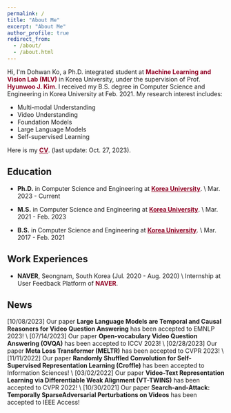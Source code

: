 ```yaml
---
permalink: /
title: "About Me"
excerpt: "About Me"
author_profile: true
redirect_from: 
  - /about/
  - /about.html
---
```


Hi, I'm Dohwan Ko, a Ph.D. integrated student at <a href="https://mlv.korea.ac.kr/" style="color: #900023; text-decoration: none;">**Machine Learning and Vision Lab (MLV)**</a> in Korea University, under the supervision of Prof.  <a href="https://pages.cs.wisc.edu/~hwkim/" style="color: #900023; text-decoration: none;">**Hyunwoo J. Kim**</a>. 
I received my B.S. degree in Computer Science and Engineering in Korea University at Feb. 2021.
My research interest includes:
- Multi-modal Understanding
- Video Understanding
- Foundation Models
- Large Language Models
- Self-supervised Learning

Here is my <a href="../cv.pdf" style="color: #900023; text-decoratio.n: none;">**CV**</a>.  (last update: Oct. 27, 2023).

## Education
- **Ph.D.** in Computer Science and Engineering at <a href="https://www.korea.edu/mbshome/mbs/en/index.do" style="color: #900023; text-decoratio.n: none;">**Korea University**</a>. \\
Mar. 2023 - Current

- **M.S.** in Computer Science and Engineering at <a href="https://www.korea.edu/mbshome/mbs/en/index.do" style="color: #900023; text-decoratio.n: none;">**Korea University**</a>. \\
Mar. 2021 - Feb. 2023

- **B.S.** in Computer Science and Engineering at <a href="https://www.korea.edu/mbshome/mbs/en/index.do" style="color: #900023; text-decoration.n: none;">**Korea University**</a>. \\
Mar. 2017 - Feb. 2021

## Work Experiences
- **NAVER**, Seongnam, South Korea (Jul. 2020 - Aug. 2020) \\
Internship at User Feedback Platform of <a href="https://www.naver.com/" style="color: #900023; text-decoration: none;">**NAVER**</a>. 

## News
[10/08/2023] Our paper **Large Language Models are Temporal and Causal Reasoners for Video Question Answering** has been accepted to EMNLP 2023! \\
[07/14/2023] Our paper **Open-vocabulary Video Question Answering (OVQA)** has been accepted to ICCV 2023! \\
[02/28/2023] Our paper **Meta Loss Transformer (MELTR)** has been accepted to CVPR 2023! \\
[11/11/2022] Our paper **Randomly Shuffled Convolution for Self-Supervised Representation Learning (Croffle)** has been accepted to Information Sciences! \\
[03/02/2022] Our paper **Video-Text Representation Learning via Differentiable Weak Alignment (VT-TWINS)** has been accepted to CVPR 2022! \\
[10/30/2021] Our paper **Search-and-Attack: Temporally SparseAdversarial Perturbations on Videos** has been accepted to IEEE Access!